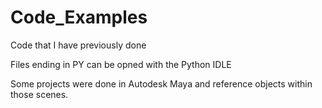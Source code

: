 # Code_Examples
Code that I have previously done

Files ending in PY can be opned with the Python IDLE

Some projects were done in Autodesk Maya and reference objects within those scenes. 
